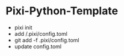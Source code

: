 # Pixi-Python-Template

- pixi init
- add <project>/.pixi/config.toml
- git add -f .pixi/config.toml
- update config.toml 
